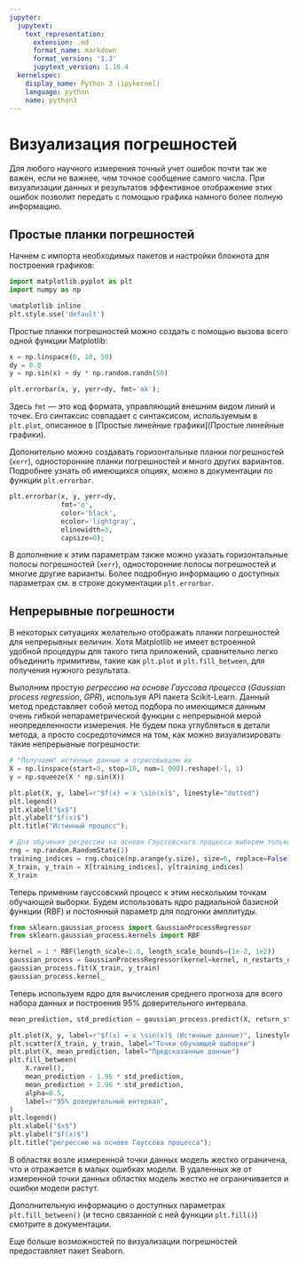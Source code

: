 ```yaml
---
jupyter:
  jupytext:
    text_representation:
      extension: .md
      format_name: markdown
      format_version: '1.3'
      jupytext_version: 1.16.4
  kernelspec:
    display_name: Python 3 (ipykernel)
    language: python
    name: python3
---
```


# Визуализация погрешностей


Для любого научного измерения точный учет ошибок почти так же важен, если не важнее, чем точное сообщение самого числа.
При визуализации данных и результатов эффективное отображение этих ошибок позволит передать с помощью графика намного более полную информацию.


## Простые планки погрешностей


Начнем с импорта необходимых пакетов и настройки блокнота для построения графиков:

```python
import matplotlib.pyplot as plt
import numpy as np

%matplotlib inline
plt.style.use('default')
```

Простые планки погрешностей можно создать с помощью вызова всего одной функции Matplotlib:

```python jupyter={"outputs_hidden": false}
x = np.linspace(0, 10, 50)
dy = 0.8
y = np.sin(x) + dy * np.random.randn(50)

plt.errorbar(x, y, yerr=dy, fmt='ok');
```

Здесь `fmt` &mdash; это код формата, управляющий внешним видом линий и точек.
Его синтаксис совпадает с синтаксисом, используемым в `plt.plot`, описанное в [Простые линейные графики](Простые линейные графики).

Допонительно можно создавать горизонтальные планки погрешностей (`xerr`), односторонние планки погрешностей и много других вариантов.
Подробнее узнать об имеющихся опциях, можно в документации по функции `plt.errorbar`.

```python jupyter={"outputs_hidden": false}
plt.errorbar(x, y, yerr=dy, 
             fmt='o', 
             color='black',
             ecolor='lightgray', 
             elinewidth=3, 
             capsize=0);
```

В дополнение к этим параметрам также можно указать горизонтальные полосы погрешностей (`xerr`), односторонние полосы погрешностей и многие другие варианты.
Более подробную информацию о доступных параметрах см. в строке документации ``plt.errorbar``.


## Непрерывные погрешности

В некоторых ситуациях желательно отображать планки погрешностей для непрерывных величин.
Хотя Matplotlib не имеет встроенной удобной процедуры для такого типа приложений, сравнительно легко объединить примитивы, такие как `plt.plot` и `plt.fill_between`, для получения нужного результата.

Выполним простую *регрессию на основе Гауссова процесса* (*Gaussian process regression*, *GPR*), используя API пакета Scikit-Learn.
Данный метод представляет собой метод подбора по имеющимся данным очень гибкой непараметрической функции с непрерывной мерой неопределенности измерения.
Не будем пока углубляться в детали метода, а просто сосредоточимся на том, как можно визуализировать такие непрерывные погрешности:

```python
# "Получаем" истинные данные и отрисовываем их
X = np.linspace(start=0, stop=10, num=1_000).reshape(-1, 1)
y = np.squeeze(X * np.sin(X))

plt.plot(X, y, label=r"$f(x) = x \sin(x)$", linestyle="dotted")
plt.legend()
plt.xlabel("$x$")
plt.ylabel("$f(x)$")
plt.title("Истинный процесс");
```

```python
# Для обучения регрессии на основе Гауссовского процесса выберем только несколько точек
rng = np.random.RandomState(1)
training_indices = rng.choice(np.arange(y.size), size=6, replace=False)
X_train, y_train = X[training_indices], y[training_indices]
X_train
```

Теперь применим гауссовский процесс к этим нескольким точкам обучающей выборки.
Будем использовать ядро радиальной базисной функции (RBF) и постоянный параметр для подгонки амплитуды.

```python
from sklearn.gaussian_process import GaussianProcessRegressor
from sklearn.gaussian_process.kernels import RBF

kernel = 1 * RBF(length_scale=1.0, length_scale_bounds=(1e-2, 1e2))
gaussian_process = GaussianProcessRegressor(kernel=kernel, n_restarts_optimizer=9)
gaussian_process.fit(X_train, y_train)
gaussian_process.kernel_
```

Теперь используем ядро для вычисления среднего прогноза для всего набора данных и построения 95% доверительного интервала.

```python
mean_prediction, std_prediction = gaussian_process.predict(X, return_std=True)

plt.plot(X, y, label=r"$f(x) = x \sin(x)$ (Истинные данные)", linestyle="dotted")
plt.scatter(X_train, y_train, label="Точки обучающей выборки")
plt.plot(X, mean_prediction, label="Предсказанные данные")
plt.fill_between(
    X.ravel(),
    mean_prediction - 1.96 * std_prediction,
    mean_prediction + 1.96 * std_prediction,
    alpha=0.5,
    label=r"95% доверительный интервал",
)
plt.legend()
plt.xlabel("$x$")
plt.ylabel("$f(x)$")
plt.title("регрессию на основе Гауссова процесса");
```

В областях возле измеренной точки данных модель жестко ограничена, что и отражается в малых ошибках модели. В удаленных же от измеренной
точки данных областях модель жестко не ограничивается и ошибки модели растут.

Дополнительную информацию о доступных параметрах `plt.fill_between()` (и тесно связанной с ней функции `plt.fill()`) смотрите в документации.

Еще больше возможностей по визуализации погрешностей предоставляет пакет Seaborn.
